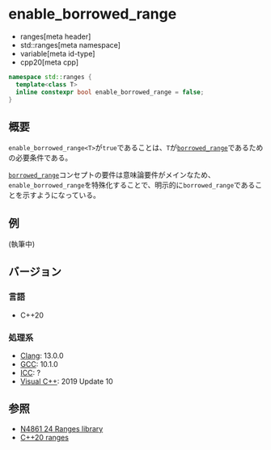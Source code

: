 # enable_borrowed_range
* ranges[meta header]
* std::ranges[meta namespace]
* variable[meta id-type]
* cpp20[meta cpp]

```cpp
namespace std::ranges {
  template<class T>
  inline constexpr bool enable_borrowed_range = false;
}
```

## 概要

`enable_borrowed_range<T>`が`true`であることは、`T`が[`borrowed_range`](borrowed_range.md)であるための必要条件である。

[`borrowed_range`](borrowed_range.md)コンセプトの要件は意味論要件がメインなため、`enable_borrowed_range`を特殊化することで、明示的に`borrowed_range`であることを示すようになっている。

## 例

(執筆中)

## バージョン
### 言語
- C++20

### 処理系
- [Clang](/implementation.md#clang): 13.0.0
- [GCC](/implementation.md#gcc): 10.1.0
- [ICC](/implementation.md#icc): ?
- [Visual C++](/implementation.md#visual_cpp): 2019 Update 10

## 参照
- [N4861 24 Ranges library](https://timsong-cpp.github.io/cppwp/n4861/ranges)
- [C++20 ranges](https://techbookfest.org/product/5134506308665344)
